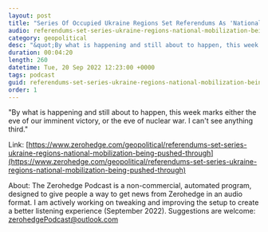 ```yaml
---
layout: post
title: "Series Of Occupied Ukraine Regions Set Referendums As 'National Mobilization' Being Pushed Through Russia's Duma"
audio: referendums-set-series-ukraine-regions-national-mobilization-being-pushed-through-0
category: geopolitical
desc: "&quot;By what is happening and still about to happen, this week marks either the eve of our imminent victory, or the eve of nuclear war. I can't see anything third.&quot;"
duration: 00:04:20
length: 260
datetime: Tue, 20 Sep 2022 12:23:00 +0000
tags: podcast
guid: referendums-set-series-ukraine-regions-national-mobilization-being-pushed-through-0
order: 1
---
```

&quot;By what is happening and still about to happen, this week marks either the eve of our imminent victory, or the eve of nuclear war. I can't see anything third.&quot;

Link: [https://www.zerohedge.com/geopolitical/referendums-set-series-ukraine-regions-national-mobilization-being-pushed-through](https://www.zerohedge.com/geopolitical/referendums-set-series-ukraine-regions-national-mobilization-being-pushed-through)

About: The Zerohedge Podcast is a non-commercial, automated program, designed to give people a way to get news from Zerohedge in an audio format.  I am actively working on tweaking and improving the setup to create a better listening experience (September 2022).  Suggestions are welcome: [zerohedgePodcast@outlook.com](mailto:zerohedgePodcast@outlook.com)